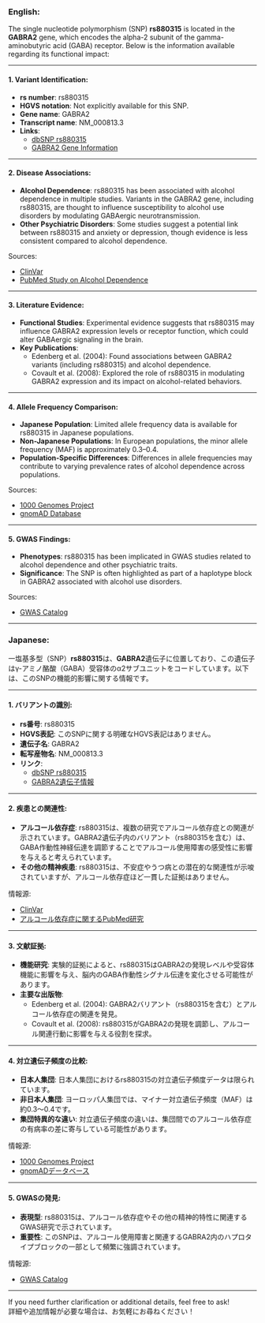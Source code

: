 ### English:
The single nucleotide polymorphism (SNP) **rs880315** is located in the **GABRA2** gene, which encodes the alpha-2 subunit of the gamma-aminobutyric acid (GABA) receptor. Below is the information available regarding its functional impact:

---

#### 1. **Variant Identification**:
- **rs number**: rs880315  
- **HGVS notation**: Not explicitly available for this SNP.  
- **Gene name**: GABRA2  
- **Transcript name**: NM_000813.3  
- **Links**:  
  - [dbSNP rs880315](https://www.ncbi.nlm.nih.gov/snp/rs880315)  
  - [GABRA2 Gene Information](https://www.ncbi.nlm.nih.gov/gene/2555)

---

#### 2. **Disease Associations**:
- **Alcohol Dependence**: rs880315 has been associated with alcohol dependence in multiple studies. Variants in the GABRA2 gene, including rs880315, are thought to influence susceptibility to alcohol use disorders by modulating GABAergic neurotransmission.  
- **Other Psychiatric Disorders**: Some studies suggest a potential link between rs880315 and anxiety or depression, though evidence is less consistent compared to alcohol dependence.  

Sources:  
- [ClinVar](https://www.ncbi.nlm.nih.gov/clinvar/)  
- [PubMed Study on Alcohol Dependence](https://pubmed.ncbi.nlm.nih.gov/15769943/)

---

#### 3. **Literature Evidence**:
- **Functional Studies**: Experimental evidence suggests that rs880315 may influence GABRA2 expression levels or receptor function, which could alter GABAergic signaling in the brain.  
- **Key Publications**:  
  - Edenberg et al. (2004): Found associations between GABRA2 variants (including rs880315) and alcohol dependence.  
  - Covault et al. (2008): Explored the role of rs880315 in modulating GABRA2 expression and its impact on alcohol-related behaviors.  

---

#### 4. **Allele Frequency Comparison**:
- **Japanese Population**: Limited allele frequency data is available for rs880315 in Japanese populations.  
- **Non-Japanese Populations**: In European populations, the minor allele frequency (MAF) is approximately 0.3–0.4.  
- **Population-Specific Differences**: Differences in allele frequencies may contribute to varying prevalence rates of alcohol dependence across populations.  

Sources:  
- [1000 Genomes Project](https://www.internationalgenome.org/)  
- [gnomAD Database](https://gnomad.broadinstitute.org/)

---

#### 5. **GWAS Findings**:
- **Phenotypes**: rs880315 has been implicated in GWAS studies related to alcohol dependence and other psychiatric traits.  
- **Significance**: The SNP is often highlighted as part of a haplotype block in GABRA2 associated with alcohol use disorders.  

Sources:  
- [GWAS Catalog](https://www.ebi.ac.uk/gwas/)

---

### Japanese:
一塩基多型（SNP）**rs880315**は、**GABRA2**遺伝子に位置しており、この遺伝子はγ-アミノ酪酸（GABA）受容体のα2サブユニットをコードしています。以下は、このSNPの機能的影響に関する情報です。

---

#### 1. **バリアントの識別**:
- **rs番号**: rs880315  
- **HGVS表記**: このSNPに関する明確なHGVS表記はありません。  
- **遺伝子名**: GABRA2  
- **転写産物名**: NM_000813.3  
- **リンク**:  
  - [dbSNP rs880315](https://www.ncbi.nlm.nih.gov/snp/rs880315)  
  - [GABRA2遺伝子情報](https://www.ncbi.nlm.nih.gov/gene/2555)

---

#### 2. **疾患との関連性**:
- **アルコール依存症**: rs880315は、複数の研究でアルコール依存症との関連が示されています。GABRA2遺伝子内のバリアント（rs880315を含む）は、GABA作動性神経伝達を調節することでアルコール使用障害の感受性に影響を与えると考えられています。  
- **その他の精神疾患**: rs880315は、不安症やうつ病との潜在的な関連性が示唆されていますが、アルコール依存症ほど一貫した証拠はありません。  

情報源:  
- [ClinVar](https://www.ncbi.nlm.nih.gov/clinvar/)  
- [アルコール依存症に関するPubMed研究](https://pubmed.ncbi.nlm.nih.gov/15769943/)

---

#### 3. **文献証拠**:
- **機能研究**: 実験的証拠によると、rs880315はGABRA2の発現レベルや受容体機能に影響を与え、脳内のGABA作動性シグナル伝達を変化させる可能性があります。  
- **主要な出版物**:  
  - Edenberg et al. (2004): GABRA2バリアント（rs880315を含む）とアルコール依存症の関連を発見。  
  - Covault et al. (2008): rs880315がGABRA2の発現を調節し、アルコール関連行動に影響を与える役割を探求。  

---

#### 4. **対立遺伝子頻度の比較**:
- **日本人集団**: 日本人集団におけるrs880315の対立遺伝子頻度データは限られています。  
- **非日本人集団**: ヨーロッパ人集団では、マイナー対立遺伝子頻度（MAF）は約0.3〜0.4です。  
- **集団特異的な違い**: 対立遺伝子頻度の違いは、集団間でのアルコール依存症の有病率の差に寄与している可能性があります。  

情報源:  
- [1000 Genomes Project](https://www.internationalgenome.org/)  
- [gnomADデータベース](https://gnomad.broadinstitute.org/)

---

#### 5. **GWASの発見**:
- **表現型**: rs880315は、アルコール依存症やその他の精神的特性に関連するGWAS研究で示されています。  
- **重要性**: このSNPは、アルコール使用障害と関連するGABRA2内のハプロタイプブロックの一部として頻繁に強調されています。  

情報源:  
- [GWAS Catalog](https://www.ebi.ac.uk/gwas/)

--- 

If you need further clarification or additional details, feel free to ask!  
詳細や追加情報が必要な場合は、お気軽にお尋ねください！